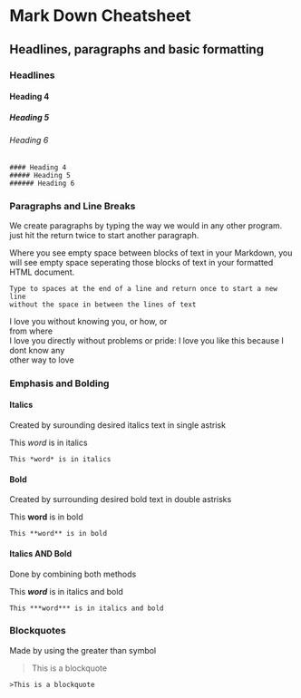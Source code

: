 # Mark Down Cheatsheet

## Headlines, paragraphs and basic formatting

### Headlines

#### Heading 4
##### Heading 5
###### Heading 6

```
#### Heading 4
##### Heading 5
###### Heading 6
```
### Paragraphs and Line Breaks
We create paragraphs by typing the way we would in any other program. 
just hit the return twice to start another paragraph.

Where you see empty space between blocks of text in your Markdown, 
you will see empty space seperating those blocks of text in your formatted HTML document.

```
Type to spaces at the end of a line and return once to start a new line  
without the space in between the lines of text
```

I love you without knowing you, or how, or  
from where  
I love you directly without problems or pride:
I love you like this because I dont know any  
other way to love

### Emphasis and Bolding

#### Italics
Created by surounding desired italics text in single astrisk

This *word* is in italics

```
This *word* is in italics
```

#### Bold
Created by surrounding desired bold text in double astrisks

This **word** is in bold

```
This **word** is in bold
```

#### Italics AND Bold
Done by combining both methods

This ***word*** is in italics and bold

```
This ***word*** is in italics and bold
```

### Blockquotes
Made by using the greater than symbol

>This is a blockquote

```
>This is a blockquote
```
